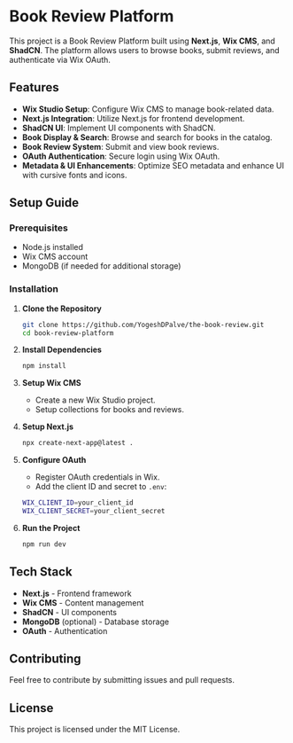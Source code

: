 # Book Review Platform

This project is a Book Review Platform built using **Next.js**, **Wix CMS**, and **ShadCN**. The platform allows users to browse books, submit reviews, and authenticate via Wix OAuth.
 
## Features

- **Wix Studio Setup**: Configure Wix CMS to manage book-related data.
- **Next.js Integration**: Utilize Next.js for frontend development.
- **ShadCN UI**: Implement UI components with ShadCN.
- **Book Display & Search**: Browse and search for books in the catalog.
- **Book Review System**: Submit and view book reviews.
- **OAuth Authentication**: Secure login using Wix OAuth.
- **Metadata & UI Enhancements**: Optimize SEO metadata and enhance UI with cursive fonts and icons.

## Setup Guide

### Prerequisites

- Node.js installed
- Wix CMS account
- MongoDB (if needed for additional storage)

### Installation

1. **Clone the Repository**

   ```sh
   git clone https://github.com/YogeshDPalve/the-book-review.git
   cd book-review-platform
   ```

2. **Install Dependencies**

   ```sh
   npm install
   ```

3. **Setup Wix CMS**
   - Create a new Wix Studio project.
   - Setup collections for books and reviews.
4. **Setup Next.js**

   ```sh
   npx create-next-app@latest .
   ```

5. **Configure OAuth**

   - Register OAuth credentials in Wix.
   - Add the client ID and secret to `.env`:

   ```sh
   WIX_CLIENT_ID=your_client_id
   WIX_CLIENT_SECRET=your_client_secret
   ```

6. **Run the Project**
   ```sh
   npm run dev
   ```

## Tech Stack

- **Next.js** - Frontend framework
- **Wix CMS** - Content management
- **ShadCN** - UI components
- **MongoDB** (optional) - Database storage
- **OAuth** - Authentication 

## Contributing

Feel free to contribute by submitting issues and pull requests.

## License

This project is licensed under the MIT License.
